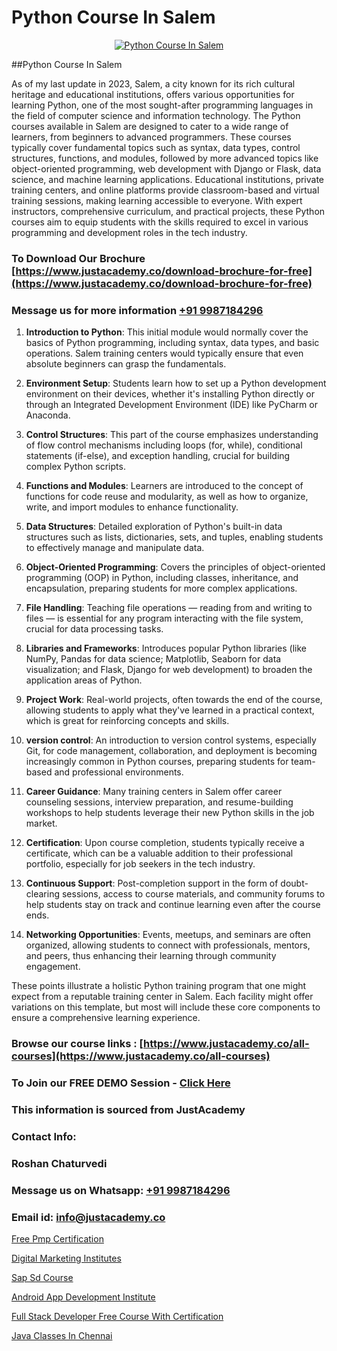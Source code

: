 # Python Course In Salem

<p align="center">
  <a href="https://justacademy.co/course-detail/python-training">
    <img src="https://justacademy.co/storage2/course_image/1709713400_course_image.webp" alt="Python Course In Salem">
  </a>
</p>
##Python Course In Salem

As of my last update in 2023, Salem, a city known for its rich cultural heritage and educational institutions, offers various opportunities for learning Python, one of the most sought-after programming languages in the field of computer science and information technology. The Python courses available in Salem are designed to cater to a wide range of learners, from beginners to advanced programmers. These courses typically cover fundamental topics such as syntax, data types, control structures, functions, and modules, followed by more advanced topics like object-oriented programming, web development with Django or Flask, data science, and machine learning applications. Educational institutions, private training centers, and online platforms provide classroom-based and virtual training sessions, making learning accessible to everyone. With expert instructors, comprehensive curriculum, and practical projects, these Python courses aim to equip students with the skills required to excel in various programming and development roles in the tech industry.
### To Download Our Brochure [https://www.justacademy.co/download-brochure-for-free](https://www.justacademy.co/download-brochure-for-free)
### Message us for more information [+91 9987184296](https://api.whatsapp.com/send?phone=919987184296)
1) **Introduction to Python**: This initial module would normally cover the basics of Python programming, including syntax, data types, and basic operations. Salem training centers would typically ensure that even absolute beginners can grasp the fundamentals.

2) **Environment Setup**: Students learn how to set up a Python development environment on their devices, whether it's installing Python directly or through an Integrated Development Environment (IDE) like PyCharm or Anaconda.

3) **Control Structures**: This part of the course emphasizes understanding of flow control mechanisms including loops (for, while), conditional statements (if-else), and exception handling, crucial for building complex Python scripts.

4) **Functions and Modules**: Learners are introduced to the concept of functions for code reuse and modularity, as well as how to organize, write, and import modules to enhance functionality.

5) **Data Structures**: Detailed exploration of Python's built-in data structures such as lists, dictionaries, sets, and tuples, enabling students to effectively manage and manipulate data.

6) **Object-Oriented Programming**: Covers the principles of object-oriented programming (OOP) in Python, including classes, inheritance, and encapsulation, preparing students for more complex applications.

7) **File Handling**: Teaching file operations — reading from and writing to files — is essential for any program interacting with the file system, crucial for data processing tasks.

8) **Libraries and Frameworks**: Introduces popular Python libraries (like NumPy, Pandas for data science; Matplotlib, Seaborn for data visualization; and Flask, Django for web development) to broaden the application areas of Python.

9) **Project Work**: Real-world projects, often towards the end of the course, allowing students to apply what they've learned in a practical context, which is great for reinforcing concepts and skills.

10) **version control**: An introduction to version control systems, especially Git, for code management, collaboration, and deployment is becoming increasingly common in Python courses, preparing students for team-based and professional environments.

11) **Career Guidance**: Many training centers in Salem offer career counseling sessions, interview preparation, and resume-building workshops to help students leverage their new Python skills in the job market.

12) **Certification**: Upon course completion, students typically receive a certificate, which can be a valuable addition to their professional portfolio, especially for job seekers in the tech industry.

13) **Continuous Support**: Post-completion support in the form of doubt-clearing sessions, access to course materials, and community forums to help students stay on track and continue learning even after the course ends.

14) **Networking Opportunities**: Events, meetups, and seminars are often organized, allowing students to connect with professionals, mentors, and peers, thus enhancing their learning through community engagement.

These points illustrate a holistic Python training program that one might expect from a reputable training center in Salem. Each facility might offer variations on this template, but most will include these core components to ensure a comprehensive learning experience.

### Browse our course links : [https://www.justacademy.co/all-courses](https://www.justacademy.co/all-courses) 
### To Join our FREE DEMO Session - [Click Here](https://www.justacademy.co/register-for-course-demo)


### This information is sourced from JustAcademy
### Contact Info:
### Roshan Chaturvedi
### Message us on Whatsapp: [+91 9987184296](https://api.whatsapp.com/send?phone=919987184296)
### Email id: [info@justacademy.co](mailto:info@justacademy.co)
                
[Free Pmp Certification](https://www.linkedin.com/pulse/free-pmp-certification-justacademy-chicago-kihcf?trackingId=GejNbzJJTQeVmiGcCXFWYQ%3D%3D&lipi=urn%3Ali%3Apage%3Ad_flagship3_company_admin%3BCp0x2GOYQ7yuHLQJq%2Fwubg%3D%3D)

[Digital Marketing Institutes](https://www.linkedin.com/pulse/digital-marketing-institutes-justacademy-cupertino-tro7c?trackingId=y2AJMvJ9PiPOCZ6cqz45iA%3D%3D&lipi=urn%3Ali%3Apage%3Ad_flagship3_company_admin%3BzQv8YsYPTiCPDkVRvYwOog%3D%3D)

[Sap Sd Course](https://medium.com/@abhidnya.1068/sap-sd-course-82700abef051)

[Android App Development Institute](https://medium.com/@prempja40/android-app-development-institute-3bf5ff6319f0)

[Full Stack Developer Free Course With Certification](https://justacademyin.github.io/justacademy/full-stack-developer-free-course-with-certification)

[Java Classes In Chennai](https://justacademyin.github.io/justacademy/java-classes-in-chennai)

